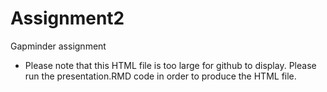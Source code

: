 # Assignment2
Gapminder assignment
- Please note that this HTML file is too large for github to display. Please run the presentation.RMD code in order to produce the HTML file.